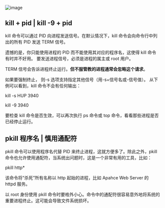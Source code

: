 ![image](https://github.com/user-attachments/assets/1a21422b-a18f-4182-91ff-107741c64c78)

## kill + pid | kill -9 + pid
kill 命令可以通过 PID 向进程发送信号。在默认情况下，kill 命令会向命令行中列出的所有 PID 发送 TERM 信号。

遗憾的是，你只能使用进程的 PID 而不能使用其对应的程序名，这使得 kill 命令有时并不好用。 要发送进程信号，必须是进程的属主或 root 用户。

TERM 信号会告诉进程终止运行。**但不服管教的进程通常会忽略这个请求**。

如果要强制终止， 则-s 选项支持指定其他信号（用-s+信号名或-信号值）。 从下例可以看到，kill 命令不会有任何输出：

kill -s HUP 3940 

kill -9 3940

要检查 kill 命令是否生效，可以再次执行 ps 命令或 top 命令，看看那些进程是否已经停止运行。

## pkill 程序名 | 慎用通配符
pkill 命令可以使用程序名代替 PID 来终止进程，这就方便多了。除此之外，pkill 命令也允许使用通配符，当系统出问题时，这是一个非常有用的工具，比如：

pkill http*

该命令将“杀死”所有名称以 http 起始的进程，比如 Apahce Web Server 的 httpd 服务。

以 root 身份使用 pkill 命令时要格外小心。命令中的通配符很容易意外地将系统的重要进程终止。这可能会导致文件系统损坏。